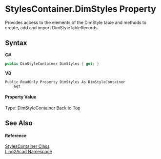 # StylesContainer.DimStyles Property 
 

Provides access to the elements of the DimStyle table and methods to create, add and import DimStyleTableRecords.

## Syntax

**C#**<br />
``` C#
public DimStyleContainer DimStyles { get; }
```

**VB**<br />
``` VB
Public ReadOnly Property DimStyles As DimStyleContainer
	Get
```


#### Property Value
Type: <a href="T_Linq2Acad_DimStyleContainer.md#DimStyleContainer-Class">DimStyleContainer</a>
<a href="#StylesContainerDimStyles-Property">Back to Top</a>

## See Also


#### Reference
<a href="T_Linq2Acad_StylesContainer.md#StylesContainer-Class">StylesContainer Class</a><br /><a href="N_Linq2Acad.md#Linq2Acad-Namespace">Linq2Acad Namespace</a><br />
